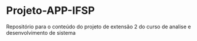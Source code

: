 # Projeto-APP-IFSP
Repositório para o conteúdo do projeto de extensão 2 do curso de analise e desenvolvimento de sistema

